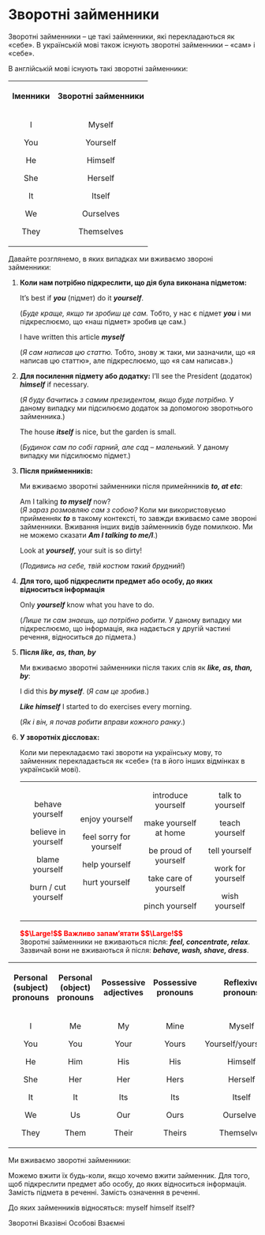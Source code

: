 # Зворотнi займенники

<p><span class="p1">Зворотні займенники</span> – це такі займенники, які перекладаються як «себе». В українській мові також існують зворотні займенники – «сам» і «себе».</p>

<p>В англійській мові існують такі зворотні займенники:</p>

<div class="centered-table-wrapper">
<table class="centered-table">
<tr>
<th><p align="center">Іменники</p></th>
<th><p align="center">Зворотні займенники</p></th>
</tr>
<tr>
<td>
<p align="center">I</p>
<p align="center">You</p>
<p align="center">He</p>
<p align="center">She</p>
<p align="center">It</p>
<p align="center">We</p>
<p align="center">They</p>
</td>
<td>
<p align="center">Myself</p>
<p align="center">Yourself</p>
<p align="center">Himself</p>
<p align="center">Herself</p>
<p align="center">Itself</p>
<p align="center">Ourselves</p>
<p align="center">Themselves</p>
</td>
</tr>
</table>
</div>

<p>Давайте розглянемо, в яких випадках ми вживаємо звороні займенники:</p>

<ol>
<li><b>Коли нам потрібно підкреслити, що дія була виконана підметом:</b>
<p>It’s best if <b><i>you</i></b> (підмет) do it <b><i>yourself</i></b>.</p>
<p>(<i>Буде краще, якщо ти зробиш це сам.</i> Тобто, у нас є підмет <b><i>you</i></b> і ми підкреслюємо, що «наш підмет» зробив це сам.)</p>
<p>I have written this article <b><i>myself</i></b></p>
<p>(<i>Я сам написав цю статтю.</i> Тобто, знову ж таки, ми зазначили, що «я написав цю статтю», але підкреслюємо, що «я сам написав».)</p>
</li>
<li><b>Для посилення підмету або додатку:</b>
I’ll see the President (додаток) <b><i>himself</i></b> if necessary.</p>
<p>(<i>Я буду бачитись з самим президентом, якщо буде потрібно.</i> У даному випадку ми підсилюємо додаток за допомогою зворотнього займенника.)</p>
<p>The house <b><i>itself</i></b> is nice, but the garden is small.</p>
<p>(<i>Будинок сам по собі гарний, але сад – маленький.</i> У даному випадку ми підсилюємо підмет.)</p>
</li>
<li><b>Після прийменників:</b>
<p>Ми вживаємо зворотні займенники після примейнників <b><i>to, at etc</i></b>:</p>
<p>Am I talking <b><i>to myself</i></b> now? <br>(<i>Я зараз розмовляю сам з собою?</i> Коли ми використовуємо прийменняк <b><i>to</i></b> в такому контексті, то завжди вживаємо саме звороні займенники. Вживання інших видів займенників буде помилкою. Ми не можемо сказати <b><i>Am I talking to me/I</i></b>.)</p>
<p>Look at <b><i>yourself</i></b>, your suit is so dirty!</p>
<p>(<i>Подивись на себе, твій костюм такий брудний!</i>)</p>
</li>
<li><b>Для того, щоб підкреслити предмет або особу, до яких відноситься інформація</b>
<p>Only <b><i>yourself</i></b> know what you have to do.</p> 
<p>(<i>Лише ти сам знаешь, що потрібно робити.</i> У даному випадку ми підкреслюємо, що інформація, яка надається у другій частині речення, відноситься до підмета.)</p>
</li>
<li><b>Після <i>like, as, than, by</i></b>
<p>Ми вживаємо зворотні займенники після таких слів як <b><i>like, as, than, by</i></b>:</p>
<p>I did this <b><i>by myself</i></b>. (<i>Я сам це зробив</i>.)</p>
<p><b><i>Like himself</i></b> I started to do exercises every morning.</p>
<p>(<i>Як і він, я почав робити вправи кожного ранку</i>.)</p>
</li>
<li><b>У зворотніх дієсловах:</b>
<p>Коли ми перекладаємо такі звороти на українську мову, то займенник перекладається як «себе» (та в його інших відмінках в українській мові).</p>
<div class="centered-table-wrapper">
<table class="centered-table">
<tr>
</tr>
<tr>
<td>
<p align="center">behave yourself</p>
<p align="center">believe in yourself</p>
<p align="center">blame yourself</p>
<p align="center">burn / cut yourself</p>
</td>
<td>
<p align="center">enjoy yourself</p>
<p align="center">feel sorry for yourself</p>
<p align="center">help yourself</p>
<p align="center">hurt yourself</p>
</td>
<td>
<p align="center">introduce yourself</p>
<p align="center">make yourself at home</p>
<p align="center">be proud of yourself</p>
<p align="center">take care of yourself</p>
<p align="center">pinch yourself</p>
</td>
<td>
<p align="center">talk to yourself</p>
<p align="center">teach yourself</p>
<p align="center">tell yourself</p>
<p align="center">work for yourself</p>
<p align="center">wish yourself</p>
</td>
</tr>
</table>
</div>
<b><font color="red">$$\Large!$$ Важливо запам’ятати $$\Large!$$</font></b><br>
Зворотні займенники не вживаються після: <b><i>feel, concentrate, relax</i></b>.</br>
Зазвичай вони не вживаються й після: <b><i>behave, wash, shave, dress</i></b>.
</li>
</ol>
<div class="centered-table-wrapper">
<table class="centered-table">
<tr>
<th><p align="center">Personal (subject) pronouns</p></th>
<th><p align="center">Personal (object) pronouns</p></th>
<th><p align="center">Possessive adjectives</p></th>
<th><p align="center">Possessive pronouns</p></th>
<th><p align="center">Reflexive pronouns</p></th>
</tr>
<tr>
<td>
<p align="center">I</p>
<p align="center">You</p>
<p align="center">He</p>
<p align="center">She</p>
<p align="center">It</p>
<p align="center">We</p>
<p align="center">They</p>
</td>
<td>
<p align="center">Me</p>
<p align="center">You</p>
<p align="center">Him</p>
<p align="center">Her</p>
<p align="center">It</p>
<p align="center">Us</p>
<p align="center">Them</p>
</td>
<td>
<p align="center">My</p>
<p align="center">Your</p>
<p align="center">His</p>
<p align="center">Her</p>
<p align="center">Its</p>
<p align="center">Our</p>
<p align="center">Their</p>
</td>
<td>
<p align="center">Mine</p>
<p align="center">Yours</p>
<p align="center">His</p>
<p align="center">Hers</p>
<p align="center">Its</p>
<p align="center">Ours</p>
<p align="center">Theirs</p>
</td>
<td>
<p align="center">Myself</p>
<p align="center">Yourself/yourselves</p>
<p align="center">Himself</p>
<p align="center">Herself</p>
<p align="center">Itself</p>
<p align="center">Ourselves</p>
<p align="center">Themselves</p>
</td>
</tr>
</table>
</div>

<quiz correctLabel="correct" incorrectLabel="incorrect" checkLabel="check">
    <question text="">
        <p>Ми вживаємо зворотні займенники:</p>
        <answer>Можемо вжити їх будь-коли, якщо хочемо вжити займенник.</answer>
        <answer correct>Для того, щоб підкреслити предмет або особу, до яких відноситься інформація.</answer>
        <answer>Замість підмета в реченні.</answer>
        <answer>Замість означення в реченні.</answer>
    </question>
    <question text="">
        <p>До яких займенників відносяться: myself himself itself?</p>
        <answer correct>Зворотні</answer>
        <answer>Вказівні</answer>
        <answer>Особові</answer>
        <answer>Взаємні</answer>
    </question>
</quiz>